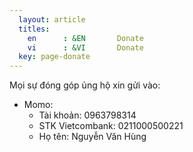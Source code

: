 ```yaml
---
  layout: article
  titles:
    en      : &EN       Donate
    vi      : &VI       Donate
  key: page-donate
---
```


Mọi sự đóng góp ủng hộ xin gửi vào:
- Momo:
  + Tài khoản: 0963798314
  + STK Vietcombank: 0211000500221
  + Họ tên: Nguyễn Văn Hùng
